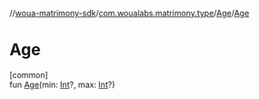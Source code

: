 //[woua-matrimony-sdk](../../../index.md)/[com.woualabs.matrimony.type](../index.md)/[Age](index.md)/[Age](-age.md)

# Age

[common]\
fun [Age](-age.md)(min: [Int](https://kotlinlang.org/api/latest/jvm/stdlib/kotlin/-int/index.html)?, max: [Int](https://kotlinlang.org/api/latest/jvm/stdlib/kotlin/-int/index.html)?)
